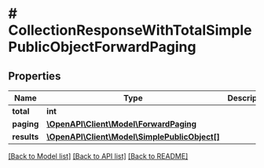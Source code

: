 # # CollectionResponseWithTotalSimplePublicObjectForwardPaging

## Properties

Name | Type | Description | Notes
------------ | ------------- | ------------- | -------------
**total** | **int** |  |
**paging** | [**\OpenAPI\Client\Model\ForwardPaging**](ForwardPaging.md) |  | [optional]
**results** | [**\OpenAPI\Client\Model\SimplePublicObject[]**](SimplePublicObject.md) |  |

[[Back to Model list]](../../README.md#models) [[Back to API list]](../../README.md#endpoints) [[Back to README]](../../README.md)
